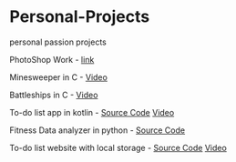 # Personal-Projects
personal passion projects


PhotoShop Work - [link](https://drive.google.com/drive/folders/1tv8hiNomwvl7XQ-o0Td0E_3CtEyYDa5f?usp=sharing)

Minesweeper in C - [Video](https://drive.google.com/file/d/1_efyrIyYcgvn_dq5AweJx-9Ltxo5hJKU/view?usp=sharing)

Battleships in C - [Video](https://drive.google.com/file/d/1iMjX8CMboblms-MLn9XNC-HR0sKSLDTE/view?usp=sharing)

To-do list app in kotlin - [Source Code](https://github.com/Tanmay4622/todolist)   [Video](https://drive.google.com/file/d/1VhW-gZJ4EiniYfFdImrz6wrqA26makKG/view?usp=sharing)

Fitness Data analyzer in python -  [Source Code](https://github.com/Tanmay4622/Task-Projects/tree/main/personal%20fitness%20data%20analyzer)

To-do list website with local storage - [Source Code](https://github.com/Tanmay4622/Task-Projects/tree/main/To%20Do%20List%20Web)   [Video](https://drive.google.com/file/d/1h2qPCKOlSv6WH-Yo0WRcqMrLBjW9zdMe/view?usp=sharing) 
